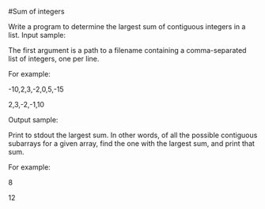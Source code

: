 #Sum of integers

 Write a program to determine the largest sum of contiguous integers in a list.
Input sample:

The first argument is a path to a filename containing a comma-separated list of integers, one per line.

For example:

-10,2,3,-2,0,5,-15

2,3,-2,-1,10

Output sample:

Print to stdout the largest sum. In other words, of all the possible contiguous subarrays for a given array, find the one with the largest sum, and print that sum.

For example:

8

12

